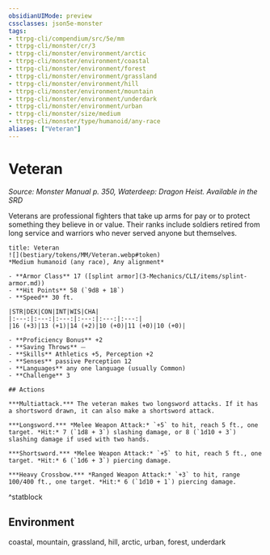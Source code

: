 ```yaml
---
obsidianUIMode: preview
cssclasses: json5e-monster
tags:
- ttrpg-cli/compendium/src/5e/mm
- ttrpg-cli/monster/cr/3
- ttrpg-cli/monster/environment/arctic
- ttrpg-cli/monster/environment/coastal
- ttrpg-cli/monster/environment/forest
- ttrpg-cli/monster/environment/grassland
- ttrpg-cli/monster/environment/hill
- ttrpg-cli/monster/environment/mountain
- ttrpg-cli/monster/environment/underdark
- ttrpg-cli/monster/environment/urban
- ttrpg-cli/monster/size/medium
- ttrpg-cli/monster/type/humanoid/any-race
aliases: ["Veteran"]
---
```

# Veteran
*Source: Monster Manual p. 350, Waterdeep: Dragon Heist. Available in the <span title='Systems Reference Document (5.1)'>SRD</span>*  

Veterans are professional fighters that take up arms for pay or to protect something they believe in or value. Their ranks include soldiers retired from long service and warriors who never served anyone but themselves.

```ad-statblock
title: Veteran
![](bestiary/tokens/MM/Veteran.webp#token)
*Medium humanoid (any race), Any alignment*

- **Armor Class** 17 ([splint armor](3-Mechanics/CLI/items/splint-armor.md))
- **Hit Points** 58 (`9d8 + 18`)
- **Speed** 30 ft.

|STR|DEX|CON|INT|WIS|CHA|
|:---:|:---:|:---:|:---:|:---:|:---:|
|16 (+3)|13 (+1)|14 (+2)|10 (+0)|11 (+0)|10 (+0)|

- **Proficiency Bonus** +2
- **Saving Throws** ⏤
- **Skills** Athletics +5, Perception +2
- **Senses** passive Perception 12
- **Languages** any one language (usually Common)
- **Challenge** 3

## Actions

***Multiattack.*** The veteran makes two longsword attacks. If it has a shortsword drawn, it can also make a shortsword attack.

***Longsword.*** *Melee Weapon Attack:* `+5` to hit, reach 5 ft., one target. *Hit:* 7 (`1d8 + 3`) slashing damage, or 8 (`1d10 + 3`) slashing damage if used with two hands.

***Shortsword.*** *Melee Weapon Attack:* `+5` to hit, reach 5 ft., one target. *Hit:* 6 (`1d6 + 3`) piercing damage.

***Heavy Crossbow.*** *Ranged Weapon Attack:* `+3` to hit, range 100/400 ft., one target. *Hit:* 6 (`1d10 + 1`) piercing damage.
```
^statblock

## Environment

coastal, mountain, grassland, hill, arctic, urban, forest, underdark
